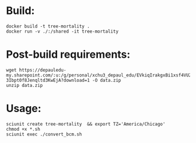 # Build:
    docker build -t tree-mortality .
    docker run -v ./:/shared -it tree-mortality

# Post-build requirements:
    wget https://depauledu-my.sharepoint.com/:u:/g/personal/xchu3_depaul_edu/EVkiqIrakgxBi1xsf4VU2EAB-3Ibpt0f8Jenqltd3KwEjA?download=1 -O data.zip
    unzip data.zip


# Usage:
    sciunit create tree-mortality  && export TZ='America/Chicago'
    chmod +x *.sh
    sciunit exec ./convert_bcm.sh
